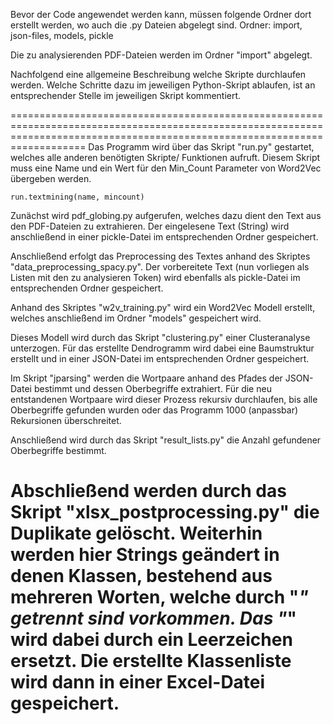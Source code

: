 Bevor der Code angewendet werden kann, müssen folgende Ordner dort erstellt werden, wo auch die .py Dateien abgelegt sind.
Ordner: import, json-files, models, pickle

Die zu analysierenden PDF-Dateien werden im Ordner "import" abgelegt.

Nachfolgend eine allgemeine Beschreibung welche Skripte durchlaufen werden.
Welche Schritte dazu im jeweiligen Python-Skript ablaufen, ist an entsprechender Stelle im jeweiligen Skript kommentiert. 


===============================================================================================================================================================================
Das Programm wird über das Skript "run.py" gestartet, welches alle anderen benötigten Skripte/ Funktionen aufruft. 
Diesem Skript muss eine Name und ein Wert für den Min_Count Parameter von Word2Vec übergeben werden.

	run.textmining(name, mincount)


Zunächst wird pdf_globing.py aufgerufen, welches dazu dient den Text aus den PDF-Dateien zu extrahieren. 
Der eingelesene Text (String) wird anschließend in einer pickle-Datei im entsprechenden Ordner gespeichert.

Anschließend erfolgt das Preprocessing des Textes anhand des Skriptes "data_preprocessing_spacy.py". 
Der vorbereitete Text (nun vorliegen als Listen mit den zu analysieren Token) wird ebenfalls als pickle-Datei im entsprechenden Ordner gespeichert.

Anhand des Skriptes "w2v_training.py" wird ein Word2Vec Modell erstellt, welches anschließend im Ordner "models" gespeichert wird.

Dieses Modell wird durch das Skript "clustering.py" einer Clusteranalyse unterzogen. Für das erstellte Dendrogramm wird dabei eine Baumstruktur erstellt und in einer JSON-Datei
im entsprechenden Ordner gespeichert. 

Im Skript "jparsing" werden die Wortpaare anhand des Pfades der JSON-Datei bestimmt und dessen Oberbegriffe extrahiert. Für die neu entstandenen Wortpaare wird dieser Prozess
rekursiv durchlaufen, bis alle Oberbegriffe gefunden wurden oder das Programm 1000 (anpassbar) Rekursionen überschreitet.

Anschließend wird durch das Skript "result_lists.py" die Anzahl gefundener Oberbegriffe bestimmt.

Abschließend werden durch das Skript "xlsx_postprocessing.py" die Duplikate gelöscht. Weiterhin werden hier Strings geändert in denen Klassen, bestehend aus mehreren Worten, 
welche durch "_" getrennt sind vorkommen. Das "_" wird dabei durch ein Leerzeichen ersetzt.
Die erstellte Klassenliste wird dann in einer Excel-Datei gespeichert. 
===============================================================================================================================================================================

